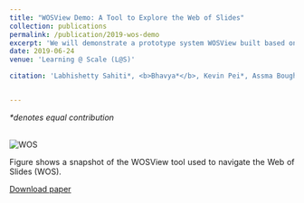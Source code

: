 ```yaml
---
title: "WOSView Demo: A Tool to Explore the Web of Slides"
collection: publications
permalink: /publication/2019-wos-demo
excerpt: 'We will demonstrate a prototype system WOSView built based on the vision of the Web of Slides (WOS), which aims to link all the lectures slides so as to facilitate navigation over all the slides. The links can be created at the slide level or at the level of phrases inside a slide, and many types of links can be created. The prototype system we built implements the most basic type of links, which link slides that have similar content and integrates lectures from four different MOOCs. WOSView also supports keyword search, which generates virtual links dynamically.  We will demonstrate how the graphical interface of the WOSView enables students to flexibly navigate into slides from different courses and explore related slides using both static and dynamic links and solicit feedback from the community about the vision of WOS. '
date: 2019-06-24
venue: 'Learning @ Scale (L@S)'

citation: 'Labhishetty Sahiti*, <b>Bhavya*</b>, Kevin Pei*, Assma Boughoula, and Chengxiang Zhai. "WOSView Demo: A Tool to Explore the Web of Slides." In <i> Proceedings of the Sixth (2019) ACM Conference on Learning@ Scale (L@S)</i>, 2019' 


---
```

<i>*denotes equal contribution<br><br></i>

![WOS](http://bhaavya.github.io/images/wos_demo.png) <!-- .element height="1%" width="1%" -->

<div style="text-align: justify"> Figure shows a snapshot of the WOSView tool used to navigate the Web of Slides (WOS).
</div>

[Download paper](http://bhaavya.github.io/files/wos_demo.pdf)


